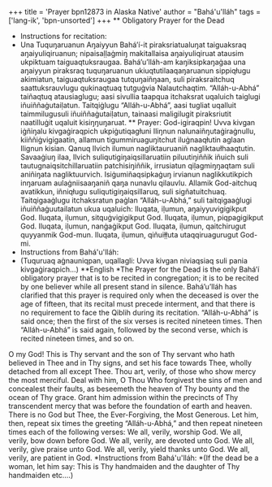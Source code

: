 +++
title = 'Prayer bpn12873 in Alaska Native'
author = "Bahá'u'lláh"
tags = ['lang-ik', 'bpn-unsorted']
+++
** Obligatory Prayer for the Dead
* Instructions for recitation:
* Una Tuquŋaruanun Aŋaiyyun Bahá’í-it piraksriatualuŋat taiguaksraq aŋaiyuliqiruanun; nipaisaḷḷaġmiŋ makitallaisa aŋaiyuliqiruat atausim ukpiktuam taiguaqtuksraugaa. Bahá’u’lláh-am kaŋiksipkaŋaġaa una aŋaiyyun piraksraq tuquŋaruanun ukiuqtutilaaqaŋaruanun sippiqługu akimiatun, taiguaqtuksraugaa tutquŋaiñŋaan, suli piraksraitchuq saattuksrauvlugu qukinaqtuaq tutguġvia Nalautchaqtim. “Alláh-u-Abhá” taiñaqtuq atausiaglugu; aasi sivullia taapqua itchaksrat uqaluich taiglugi iñuiññaġutaiḷatun.  Taitqiġlugu “Alláh-u-Abhá”, aasi tugliat uqalluit taimmilugusuli iñuiññaġutaiḷatun, tainaasi maligilugit piraksriutit naatilluġit uqaluit kisiŋŋuŋaruat.
** Prayer:
God-igiraqpin! Uvva kivgan iġñiŋalu kivgaġiraqpich ukpiġutiqagłuni Iliŋnun nalunaiñŋutaġiraġnullu, kiiññiġvigigaatin, allamun tigummiruaguŋitchut iluġnaaqłutin aglaan Ilignun kisian. Qanuq Ilvich ilumun nagliktauruaniñ nagliktaułhaaqtutin.
Savaaġiuŋ ilaa, Ilvich suliqutigiŋaiqsillaruatiin piluutiŋiññik iñuich suli tautugnaiqsitchillaruatiin patchisiŋiññik, irrusiatun qiḷagmiŋŋaqtam suli aniñiŋata nagliktuurvich. Isiġumiñaqsipkaġuŋ irvianun naglikkutikpich inŋaruam aulaġniisaaŋaniñ qaŋa nunavlu qilauvlu. Allamik God-aitchuq avatikkun, iñniqługu suliqutigiŋaiqsillaruq, suli sigñatuitchuaq.
Taitqigaaġlugu itchaksratun paġlan “Alláh-u-Abhá,” suli taitqigaaġlugi iñuiññaġuutailatun ukua uqaluich:
Iluqata, iḷumun, aŋaiyyuvigigikput God.
Iluqata, iḷumun, sitquġvigigikput God.
Iluqata, iḷumun, piqpagigikput God.
Iluqata, iḷumun, nanġaġikput God.
Iluqata, iḷumun, qaitchirugut quyyanmik God-mun.
Iluqata, iḷumun, qiñuił̣ł̣uta utaqqiruagurugut God-mi.
* Instructions from Bahá'u'lláh:
* (Tuquruaq aġnauniqpan, uqallagli: Uvva kivgan niviaqsiaq suli pania kivgaġiraqpich…)
**English
*The Prayer for the Dead is the only Bahá’í obligatory prayer that is to be recited in congregation; it is to be recited by one believer while all present stand in silence. Bahá’u’lláh has clarified that this prayer is required only when the deceased is over the age of fifteen, that its recital must precede interment, and that there is no requirement to face the Qiblih during its recitation. “Alláh-u-Abhá” is said once; then the first of the six verses is recited nineteen times. Then “Alláh-u-Abhá” is said again, followed by the second verse, which is recited nineteen times, and so on.

O my God! This is Thy servant and the son of Thy servant who hath believed in Thee and in Thy signs, and set his face towards Thee, wholly detached from all except Thee. Thou art, verily, of those who show mercy the most merciful.
Deal with him, O Thou Who forgivest the sins of men and concealest their faults, as beseemeth the heaven of Thy bounty and the ocean of Thy grace. Grant him admission within the precincts of Thy transcendent mercy that was before the foundation of earth and heaven. There is no God but Thee, the Ever-Forgiving, the Most Generous.
Let him, then, repeat six times the greeting “Alláh-u-Abhá,” and then repeat nineteen times each of the following verses:
We all, verily, worship God.
We all, verily, bow down before God.
We all, verily, are devoted unto God.
We all, verily, give praise unto God.
We all, verily, yield thanks unto God.
We all, verily, are patient in God.
*Instructions from Bahá'u'lláh:
*(If the dead be a woman, let him say: This is Thy handmaiden and the daughter of Thy handmaiden etc.…)
